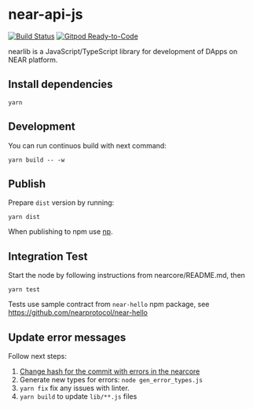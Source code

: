 # near-api-js

[![Build Status](https://travis-ci.com/nearprotocol/nearlib.svg?branch=master)](https://travis-ci.com/nearprotocol/near-api-js)
[![Gitpod Ready-to-Code](https://img.shields.io/badge/Gitpod-Ready--to--Code-blue?logo=gitpod)](https://gitpod.io/#https://github.com/nearprotocol/near-api-js) 

nearlib is a JavaScript/TypeScript library for development of DApps on NEAR platform.

## Install dependencies

```
yarn
```

## Development

You can run continuos build with next command:
```
yarn build -- -w
```

## Publish

Prepare `dist` version by running:

```
yarn dist
```

When publishing to npm use [np](https://github.com/sindresorhus/np). 

## Integration Test

Start the node by following instructions from nearcore/README.md, then
```
yarn test
```

Tests use sample contract from `near-hello` npm package, see https://github.com/nearprotocol/near-hello

## Update error messages

Follow next steps:

1. [Change hash for the commit with errors in the nearcore](https://github.com/nearprotocol/nearlib/blob/master/gen_error_types.js#L7-L9)
2. Generate new types for errors: `node gen_error_types.js`
3. `yarn fix` fix any issues with linter.
4. `yarn build` to update `lib/**.js` files

